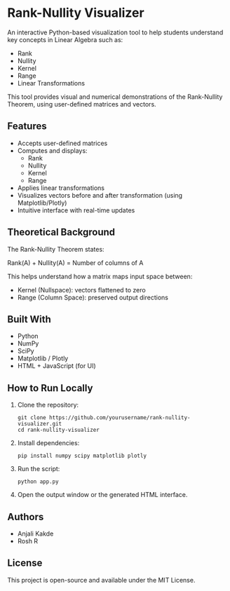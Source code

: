 
# Rank-Nullity Visualizer

An interactive Python-based visualization tool to help students understand key concepts in Linear Algebra such as:

- Rank
- Nullity
- Kernel
- Range
- Linear Transformations

This tool provides visual and numerical demonstrations of the Rank-Nullity Theorem, using user-defined matrices and vectors.

## Features

- Accepts user-defined matrices
- Computes and displays:
  - Rank
  - Nullity
  - Kernel
  - Range
- Applies linear transformations
- Visualizes vectors before and after transformation (using Matplotlib/Plotly)
- Intuitive interface with real-time updates

## Theoretical Background

The Rank-Nullity Theorem states:

Rank(A) + Nullity(A) = Number of columns of A

This helps understand how a matrix maps input space between:
- Kernel (Nullspace): vectors flattened to zero  
- Range (Column Space): preserved output directions

## Built With

- Python  
- NumPy  
- SciPy  
- Matplotlib / Plotly  
- HTML + JavaScript (for UI)

## How to Run Locally

1. Clone the repository:
   ```
   git clone https://github.com/yourusername/rank-nullity-visualizer.git
   cd rank-nullity-visualizer
   ```

2. Install dependencies:
   ```
   pip install numpy scipy matplotlib plotly
   ```

3. Run the script:
   ```
   python app.py
   ```

4. Open the output window or the generated HTML interface.

## Authors

- Anjali Kakde
- Rosh R

## License

This project is open-source and available under the MIT License.
